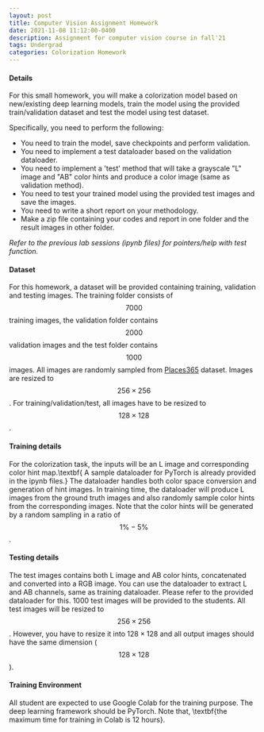 ```yaml
---
layout: post
title: Computer Vision Assignment Homework
date: 2021-11-08 11:12:00-0400
description: Assignment for computer vision course in fall'21
tags: Undergrad
categories: Colorization Homework
---
```

#### Details

For this small homework, you will make a colorization model based on new/existing deep learning models, train the model using the provided train/validation dataset and test the model using test dataset. 

Specifically, you need to perform the following:
 - You need to train the model, save checkpoints and perform validation.
 - You need to implement a test dataloader based on the validation dataloader. 
 - You need to implement a 'test' method that will take a grayscale "L" image and "AB" color hints and produce a color image (same as validation method).
 - You need to test your trained model using the provided test images and save the images.
 - You need to write a short report on your methodology.
 - Make a zip file containing your codes and report in one folder and the result images in other folder.

*Refer to the previous lab sessions (ipynb files) for pointers/help with test function.*

#### Dataset
For this homework, a dataset will be provided containing training, validation and testing images. The training folder consists of $$7000$$ training images, the validation folder contains $$2000$$ validation images and the test folder contains $$1000$$ images. All images are randomly sampled from [Places365](http://places2.csail.mit.edu/download.html) dataset. Images are resized to $$256\times256$$. For training/validation/test, all images have to be resized to $$128\times128$$.

#### Training details
For the colorization task, the inputs will be an L image and corresponding color hint map.\textbf{ A sample dataloader for PyTorch is already provided in the ipynb files.} The dataloader handles both color space conversion and generation of hint images. In training time, the dataloader will produce L images from the ground truth images and also randomly sample color hints from the corresponding images. Note that the color hints will be generated by a random sampling in a ratio of $$1\% - 5\%$$.
#### Testing details
The test images contains both L image and AB color hints, concatenated and converted into a RGB image. You can use the dataloader to extract L and AB channels, same as training dataloader. Please refer to the provided dataloader for this. $1000$ test images will be provided to the students. All test images will be resized to $$256\times256$$. However, you have to resize it into $128\times128$ and all output images should have the same dimension ($$128\times128$$). 
#### Training Environment
All student are expected to use Google Colab for the training purpose. The deep learning framework should be PyTorch. Note that, \textbf{the maximum time for training in Colab is 12 hours}.